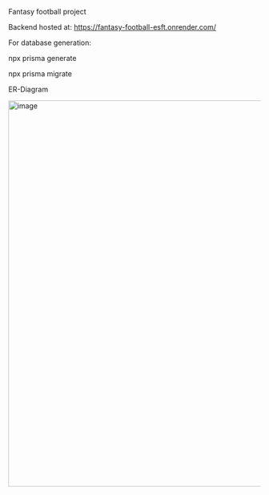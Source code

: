 Fantasy football project

Backend hosted at:
https://fantasy-football-esft.onrender.com/


For database generation:

npx prisma generate

npx prisma migrate


ER-Diagram




<img width="770" alt="image" src="https://github.com/user-attachments/assets/4a013dea-10f8-49ff-8f20-4985fe5e9053">
